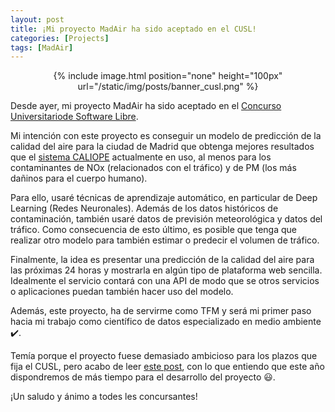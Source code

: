 ```yaml
---
layout: post
title: ¡Mi proyecto MadAir ha sido aceptado en el CUSL!
categories: [Projects]
tags: [MadAir]
---
```


<center>
{% include image.html position="none" height="100px" url="/static/img/posts/banner_cusl.png" %}
</center>

Desde ayer, mi proyecto MadAir ha sido aceptado en el [Concurso Universitariode Software Libre](https://concursosoftwarelibre.org).

Mi intención con este proyecto es conseguir un modelo de predicción de la calidad del aire para la ciudad de Madrid que obtenga mejores resultados que el [sistema CALIOPE](http://www.bsc.es/caliope/es) actualmente en uso, al menos para los contaminantes de NOx (relacionados con el tráfico) y de PM (los más dañinos para el cuerpo humano).

Para ello, usaré técnicas de aprendizaje automático, en particular de Deep Learning (Redes Neuronales). Además de los datos históricos de contaminación, también usaré datos de previsión meteorológica y datos del tráfico. Como consecuencia de esto último, es posible que tenga que realizar otro modelo para también estimar o predecir el volumen de tráfico.

Finalmente, la idea es presentar una predicción de la calidad del aire para las próximas 24 horas y mostrarla en algún tipo de plataforma web sencilla. Idealmente el servicio contará con una API de modo que se otros servicios o aplicaciones puedan también hacer uso del modelo.

Además, este proyecto, ha de servirme como TFM y será mi primer paso hacia mi trabajo como científico de datos especializado en medio ambiente :heavy_check_mark:.

Temía porque el proyecto fuese demasiado ambicioso para los plazos que fija el CUSL, pero acabo de leer [este post](https://concursosoftwarelibre.org/1920/node/50), con lo que entiendo que este año dispondremos de más tiempo para el desarrollo del proyecto :smiley:.

¡Un saludo y ánimo a todes les concursantes!
